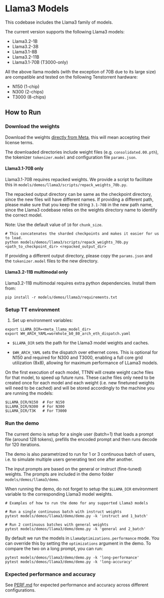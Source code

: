 # Llama3 Models

This codebase includes the Llama3 family of models.

The current version supports the following Llama3 models:
- Llama3.2-1B
- Llama3.2-3B
- Llama3.1-8B
- Llama3.2-11B
- Llama3.1-70B (T3000-only)

All the above llama models (with the exception of 70B due to its large size) are compatible and tested on the following Tenstorrent hardware:
- N150 (1-chip)
- N300 (2-chips)
- T3000 (8-chips)

## How to Run

### Download the weights

Download the weights [directly from Meta](https://llama.meta.com/llama-downloads/), this will mean accepting their license terms.

The downloaded directories include weight files (e.g. `consolidated.00.pth`), the tokenizer `tokenizer.model` and configuration file `params.json`.

#### Llama3.1-70B only
Llama3.1-70B requires repacked weights. We provide a script to facilitate this in `models/demos/llama3/scripts/repack_weights_70b.py`.

The repacked output directory can be same as the checkpoint directory, since the new files will have different names.
If providing a different path, please make sure that you keep the string `3.1-70B` in the new path name, since the Llama3 codebase relies on the weights directory name to identify the correct model.

Note: Use the default value of `10` for `chunk_size`.

```
# This concatenates the sharded checkpoints and makes it easier for us to load.
python models/demos/llama3/scripts/repack_weights_70b.py <path_to_checkpoint_dir> <repacked_output_dir>
```

If providing a different output directory, please copy the `params.json` and the `tokenizer.model` files to the new directory.

#### Llama3.2-11B multimodal only
Llama3.2-11B multimodal requires extra python dependencies. Install them from:

```
pip install -r models/demos/llama3/requirements.txt
```

### Setup TT environment

1. Set up environment variables:
```
export LLAMA_DIR=<meta_llama_model_dir>
export WH_ARCH_YAML=wormhole_b0_80_arch_eth_dispatch.yaml
```

- `$LLAMA_DIR` sets the path for the Llama3 model weights and caches.

- `$WH_ARCH_YAML` sets the dispatch over ethernet cores. This is optional for N150 and required for N300 and T3000, enabling a full core grid utilization (8x8), allowing for maximum performance of LLama3 models.

On the first execution of each model, TTNN will create weight cache files for that model, to speed up future runs.
These cache files only need to be created once for each model and each weight (i.e. new finetuned weights will need to be cached) and will be stored accordingly to the machine you are running the models:
```
$LLAMA_DIR/N150  # For N150
$LLAMA_DIR/N300  # For N300
$LLAMA_DIR/T3K   # For T3000
```


### Run the demo

The current demo is setup for a single user (batch=1) that loads a prompt file (around 128 tokens), prefills the encoded prompt and then runs decode for 120 iterations.

The demo is also parametrized to run for 1 or 3 continuous batch of users, i.e. to simulate multiple users generating text one after another.

The input prompts are based on the general or instruct (fine-tuned) weights. The prompts are included in the demo folder `models/demos/llama3/demo`.

When running the demo, do not forget to setup the `$LLAMA_DIR` environment variable to the corresponding Llama3 model weights.

```
# Examples of how to run the demo for any supported Llama3 models

# Run a single continuous batch with instruct weights
pytest models/demos/llama3/demo/demo.py -k 'instruct and 1_batch'

# Run 2 continuous batches with general weights
pytest models/demos/llama3/demo/demo.py -k 'general and 2_batch'
```

By default we run the models in `LlamaOptimizations.performance` mode. You can override this by setting the `optimizations` argument in the demo. To compare the two on a long prompt, you can run:

```
pytest models/demos/llama3/demo/demo.py -k 'long-performance'
pytest models/demos/llama3/demo/demo.py -k 'long-accuracy'
```

### Expected performance and accuracy

See [PERF.md](PERF.md) for expected performance and accuracy across different configurations.
